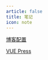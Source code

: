 ```yaml
---
article: false
title: 笔记
icon: note
---
```


[博客配置](https://newzone.top/)

[VUE Press](https://vuepress-theme-hope.github.io/v2/zh/guide/get-started/intro.html)
